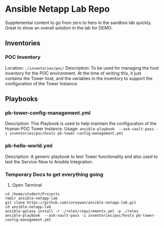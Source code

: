 # Ansible Netapp Lab Repo

Supplemental content to go from zero to hero in the sandbox lab quickly. Great to show an overall solution in the lab for DEMO.

## Inventories

### POC Inventory

Location: `./inventories/poc/`
Description: To be used for managing the host inventory for the POC environment. At the time of writing this, it just contains the Tower host, and the variables in the inventory to support the configuration of the Tower Instance.

## Playbooks

### pb-tower-config-management.yml

Description: This Playbook is used to help maintain the configuration of the Human POC Tower Instance.
Usage: `ansible-playbook  --ask-vault-pass -i inventories/poc/hosts pb-tower-config-management.yml`

### pb-hello-world.yml

Description: A generic playbook to test Tower functionality and also used to test the Service-Now to Ansible Integration.


### Temporary Docs to get everything going

1. Open Terminal
```
cd /home/student/Projects
rmdir ansible-netapp-lab
git clone https://github.com/coreywan/ansible-netapp-lab.git
cd ansible-netapp-lab
ansible-galaxy install -r ./roles/requirements.yml -p ./roles
ansible-playbook  --ask-vault-pass -i inventories/poc/hosts pb-tower-config-management.yml

```